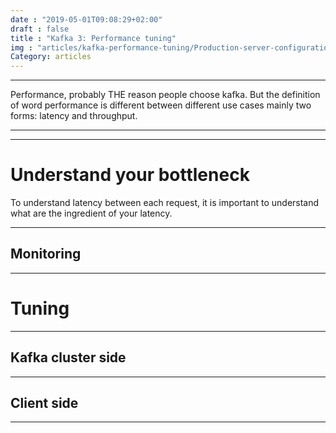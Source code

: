 ```yaml
---
date : "2019-05-01T09:08:29+02:00"
draft : false
title : "Kafka 3: Performance tuning"
img : "articles/kafka-performance-tuning/Production-server-configurations-01.jpg"
Category: articles
---
```


***
Performance, probably THE reason people choose kafka. But the definition of word performance is different between different use cases mainly two forms: latency and throughput.

***
---
# Understand your bottleneck

To understand latency between each request, it is important to understand what are the ingredient of your latency.

---
## Monitoring
---
# Tuning
---
## Kafka cluster side
---

## Client side

---
